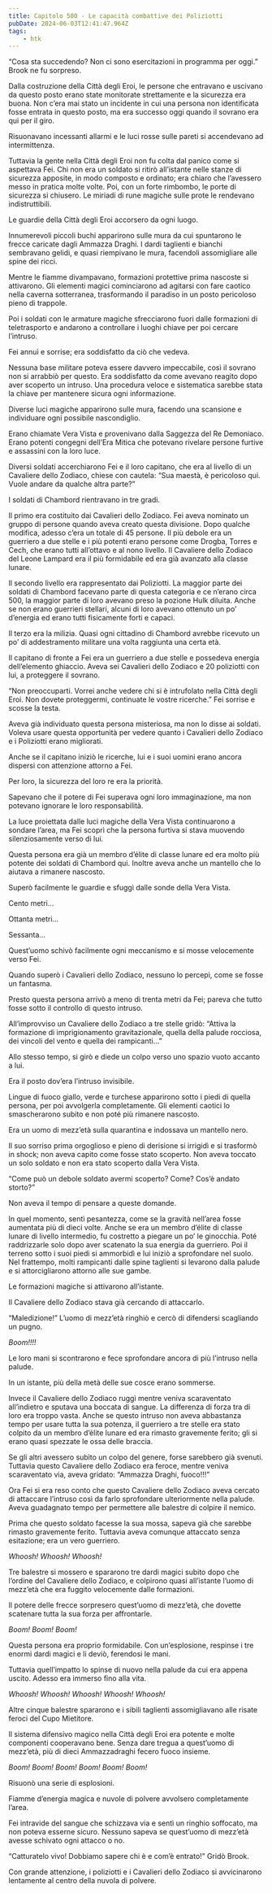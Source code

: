 ```yaml
---
title: Capitolo 580 - Le capacità combattive dei Poliziotti
pubDate: 2024-06-03T12:41:47.964Z
tags:
    - htk
---
```


“Cosa sta succedendo? Non ci sono esercitazioni in programma per oggi.” Brook ne fu sorpreso.

Dalla costruzione della Città degli Eroi, le persone che entravano e uscivano da questo posto erano state monitorate strettamente e la sicurezza era buona. Non c’era mai stato un incidente in cui una persona non identificata fosse entrata in questo posto, ma era successo oggi quando il sovrano era qui per il giro.

Risuonavano incessanti allarmi e le luci rosse sulle pareti si accendevano ad intermittenza.

Tuttavia la gente nella Città degli Eroi non fu colta dal panico come si aspettava Fei. Chi non era un soldato si ritirò all’istante nelle stanze di sicurezza apposite, in modo composto e ordinato; era chiaro che l’avessero messo in pratica molte volte. Poi, con un forte rimbombo, le porte di sicurezza si chiusero. Le miriadi di rune magiche sulle prote le rendevano indistruttibili.

Le guardie della Città degli Eroi accorsero da ogni luogo.

Innumerevoli piccoli buchi apparirono sulle mura da cui spuntarono le frecce caricate dagli Ammazza Draghi. I dardi taglienti e bianchi sembravano gelidi, e quasi riempivano le mura, facendoli assomigliare alle spine dei ricci.

Mentre le fiamme divampavano, formazioni protettive prima nascoste si attivarono. Gli elementi magici cominciarono ad agitarsi con fare caotico nella caverna sotterranea, trasformando il paradiso in un posto pericoloso pieno di trappole.

Poi i soldati con le armature magiche sfrecciarono fuori dalle formazioni di teletrasporto e andarono a controllare i luoghi chiave per poi cercare l’intruso.

Fei annuì e sorrise; era soddisfatto da ciò che vedeva.

Nessuna base militare poteva essere davvero impeccabile, così il sovrano non si arrabbiò per questo. Era soddisfatto da come avevano reagito dopo aver scoperto un intruso. Una procedura veloce e sistematica sarebbe stata la chiave per mantenere sicura ogni informazione.

Diverse luci magiche apparirono sulle mura, facendo una scansione e individuare ogni possibile nascondiglio.

Erano chiamate Vera Vista e provenivano dalla Saggezza del Re Demoniaco. Erano potenti congegni dell’Era Mitica che potevano rivelare persone furtive e assassini con la loro luce.

 Diversi soldati accerchiarono Fei e il loro capitano, che era al livello di un Cavaliere dello Zodiaco, chiese con cautela: “Sua maestà, è pericoloso qui. Vuole andare da qualche altra parte?”

I soldati di Chambord rientravano in tre gradi.

Il primo era costituito dai Cavalieri dello Zodiaco. Fei aveva nominato un gruppo di persone quando aveva creato questa divisione. Dopo qualche modifica, adesso c’era un totale di 45 persone. Il più debole era un guerriero a due stelle e i più potenti erano persone come Drogba, Torres e Cech, che erano tutti all’ottavo e al nono livello. Il Cavaliere dello Zodiaco del Leone Lampard era il più formidabile ed era già avanzato alla classe lunare.

Il secondo livello era rappresentato dai Poliziotti. La maggior parte dei soldati di Chambord facevano parte di questa categoria e ce n’erano circa 500, la maggior parte di loro avevano preso la pozione Hulk diluita. Anche se non erano guerrieri stellari, alcuni di loro avevano ottenuto un po’ d’energia ed erano tutti fisicamente forti e capaci.

Il terzo era la milizia. Quasi ogni cittadino di Chambord avrebbe ricevuto un po’ di addestramento militare una volta raggiunta una certa età.

Il capitano di fronte a Fei era un guerriero a due stelle e possedeva energia dell’elemento ghiaccio. Aveva sei Cavalieri dello Zodiaco e 20 poliziotti con lui, a proteggere il sovrano.

“Non preoccuparti. Vorrei anche vedere chi si è intrufolato nella Città degli Eroi. Non dovete proteggermi, continuate le vostre ricerche.” Fei sorrise e scosse la testa.

Aveva già individuato questa persona misteriosa, ma non lo disse ai soldati. Voleva usare questa opportunità per vedere quanto i Cavalieri dello Zodiaco e i Poliziotti erano migliorati.

Anche se il capitano iniziò le ricerche, lui e i suoi uomini erano ancora dispersi con attenzione attorno a Fei.

Per loro, la sicurezza del loro re era la priorità.

Sapevano che il potere di Fei superava ogni loro immaginazione, ma non potevano ignorare le loro responsabilità.

La luce proiettata dalle luci magiche della Vera Vista continuarono a sondare l’area, ma Fei scoprì che la persona furtiva si stava muovendo silenziosamente verso di lui.

Questa persona era già un membro d’élite di classe lunare ed era molto più potente dei soldati di Chambord qui. Inoltre aveva anche un mantello che lo aiutava a rimanere nascosto.

Superò facilmente le guardie e sfuggì dalle sonde della Vera Vista.

Cento metri…

Ottanta metri…

Sessanta…

Quest’uomo schivò facilmente ogni meccanismo e si mosse velocemente verso Fei.

Quando superò i Cavalieri dello Zodiaco, nessuno lo percepì, come se fosse un fantasma.

Presto questa persona arrivò a meno di trenta metri da Fei; pareva che tutto fosse sotto il controllo di questo intruso.

All’improvviso un Cavaliere dello Zodiaco a tre stelle gridò: “Attiva la formazione di imprigionamento gravitazionale, quella della palude rocciosa, dei vincoli del vento e quella dei rampicanti…”

Allo stesso tempo, si girò e diede un colpo verso uno spazio vuoto accanto a lui.

Era il posto dov’era l’intruso invisibile.

Lingue di fuoco giallo, verde e turchese apparirono sotto i piedi di quella persona, per poi avvolgerla completamente. Gli elementi caotici lo smascherarono subito e non poté più rimanere nascosto.

Era un uomo di mezz’età sulla quarantina e indossava un mantello nero.

Il suo sorriso prima orgoglioso e pieno di derisione si irrigidì e si trasformò in shock; non aveva capito come fosse stato scoperto. Non aveva toccato un solo soldato e non era stato scoperto dalla Vera Vista.

“Come può un debole soldato avermi scoperto? Come? Cos’è andato storto?”

Non aveva il tempo di pensare a queste domande.

In quel momento, sentì pesantezza, come se la gravità nell’area fosse aumentata più di dieci volte. Anche se era un membro d’élite di classe lunare di livello intermedio, fu costretto a piegare un po’ le ginocchia. Poté raddrizzarle solo dopo aver scatenato la sua energia da guerriero. Poi il terreno sotto i suoi piedi si ammorbidì e lui iniziò a sprofondare nel suolo. Nel frattempo, molti rampicanti dalle spine taglienti si levarono dalla palude e si attorcigliarono attorno alle sue gambe.

Le formazioni magiche si attivarono all’istante.

Il Cavaliere dello Zodiaco stava già cercando di attaccarlo.

“Maledizione!” L’uomo di mezz’età ringhiò e cercò di difendersi scagliando un pugno.

<em>Boom!!!!</em>

Le loro mani si scontrarono e fece sprofondare ancora di più l’intruso nella palude.

In un istante, più della metà delle sue cosce erano sommerse.

Invece il Cavaliere dello Zodiaco ruggì mentre veniva scaraventato all’indietro e sputava una boccata di sangue. La differenza di forza tra di loro era troppo vasta. Anche se questo intruso non aveva abbastanza tempo per usare tutta la sua potenza, il guerriero a tre stelle era stato colpito da un membro d’élite lunare ed era rimasto gravemente ferito; gli si erano quasi spezzate le ossa delle braccia.

Se gli altri avessero subìto un colpo del genere, forse sarebbero già svenuti. Tuttavia questo Cavaliere dello Zodiaco era feroce, mentre veniva scaraventato via, aveva gridato: “Ammazza Draghi, fuoco!!!”

Ora Fei si era reso conto che questo Cavaliere dello Zodiaco aveva cercato di attaccare l’intruso così da farlo sprofondare ulteriormente nella palude. Aveva guadagnato tempo per permettere alle balestre di colpire il nemico.

Prima che questo soldato facesse la sua mossa, sapeva già che sarebbe rimasto gravemente ferito. Tuttavia aveva comunque attaccato senza esitazione; era un vero guerriero.

<em>Whoosh! Whoosh! Whoosh!</em>

Tre balestre si mossero e spararono tre dardi magici subito dopo che l’ordine del Cavaliere dello Zodiaco, e colpirono quasi all’istante l’uomo di mezz’età che era fuggito velocemente dalle formazioni.

Il potere delle frecce sorpresero quest’uomo di mezz’età, che dovette scatenare tutta la sua forza per affrontarle.

<em>Boom! Boom! Boom!</em>

Questa persona era proprio formidabile. Con un’esplosione, respinse i tre enormi dardi magici e li deviò, ferendosi le mani.

Tuttavia quell’impatto lo spinse di nuovo nella palude da cui era appena uscito. Adesso era immerso fino alla vita.

<em>Whoosh! Whoosh! Whoosh! Whoosh! Whoosh!</em>

Altre cinque balestre spararono e i sibili taglienti assomigliavano alle risate feroci del Cupo Mietitore.

Il sistema difensivo magico nella Città degli Eroi era potente e molte componenti cooperavano bene. Senza dare tregua a quest’uomo di mezz’età, più di dieci Ammazzadraghi fecero fuoco insieme.

<em>Boom! Boom! Boom! Boom! Boom! Boom!</em>

Risuonò una serie di esplosioni.

Fiamme d’energia magica e nuvole di polvere avvolsero completamente l’area.

Fei intravide del sangue che schizzava via e sentì un ringhio soffocato, ma non poteva esserne sicuro. Nessuno sapeva se quest’uomo di mezz’età avesse schivato ogni attacco o no.

“Catturatelo vivo! Dobbiamo sapere chi è e com’è entrato!” Gridò Brook.

Con grande attenzione, i poliziotti e i Cavalieri dello Zodiaco si avvicinarono lentamente al centro della nuvola di polvere.



